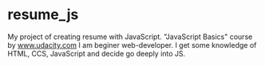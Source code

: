 resume_js
=========

My project of creating resume with JavaScript. "JavaScript Basics" course by www.udacity.com
I am beginer web-developer.
I get some knowledge of HTML, CCS, JavaScript and decide go deeply into JS. 
